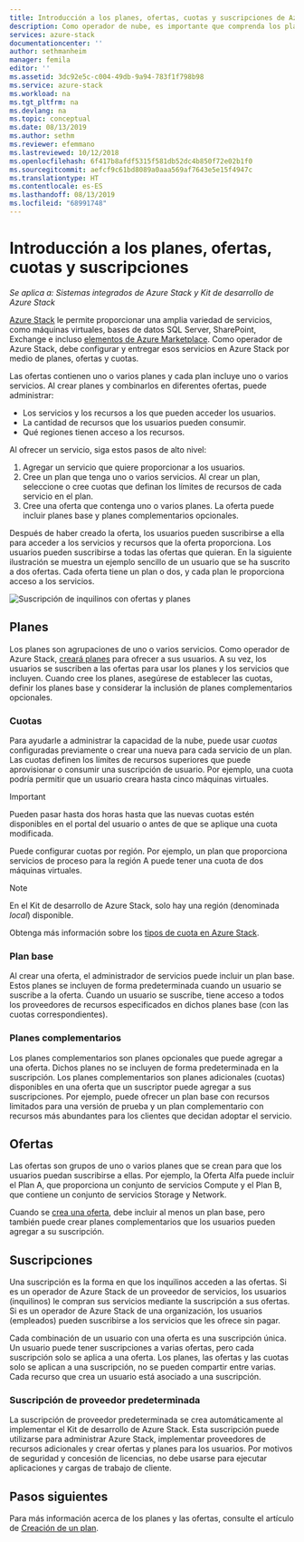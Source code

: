 ```yaml
---
title: Introducción a los planes, ofertas, cuotas y suscripciones de Azure Stack | Microsoft Docs
description: Como operador de nube, es importante que comprenda los planes, ofertas, cuotas y suscripciones de Azure Stack.
services: azure-stack
documentationcenter: ''
author: sethmanheim
manager: femila
editor: ''
ms.assetid: 3dc92e5c-c004-49db-9a94-783f1f798b98
ms.service: azure-stack
ms.workload: na
ms.tgt_pltfrm: na
ms.devlang: na
ms.topic: conceptual
ms.date: 08/13/2019
ms.author: sethm
ms.reviewer: efemmano
ms.lastreviewed: 10/12/2018
ms.openlocfilehash: 6f417b8afdf5315f581db52dc4b850f72e02b1f0
ms.sourcegitcommit: aefcf9c61bd8089a0aaa569af7643e5e15f4947c
ms.translationtype: HT
ms.contentlocale: es-ES
ms.lasthandoff: 08/13/2019
ms.locfileid: "68991748"
---
```

# <a name="plan-offer-quota-and-subscription-overview"></a>Introducción a los planes, ofertas, cuotas y suscripciones

*Se aplica a: Sistemas integrados de Azure Stack y Kit de desarrollo de Azure Stack*

[Azure Stack](azure-stack-overview.md) le permite proporcionar una amplia variedad de servicios, como máquinas virtuales, bases de datos SQL Server, SharePoint, Exchange e incluso [elementos de Azure Marketplace](azure-stack-marketplace-azure-items.md). Como operador de Azure Stack, debe configurar y entregar esos servicios en Azure Stack por medio de planes, ofertas y cuotas.

Las ofertas contienen uno o varios planes y cada plan incluye uno o varios servicios. Al crear planes y combinarlos en diferentes ofertas, puede administrar:

- Los servicios y los recursos a los que pueden acceder los usuarios.
- La cantidad de recursos que los usuarios pueden consumir.
- Qué regiones tienen acceso a los recursos.

Al ofrecer un servicio, siga estos pasos de alto nivel:

1. Agregar un servicio que quiere proporcionar a los usuarios.
2. Cree un plan que tenga uno o varios servicios. Al crear un plan, seleccione o cree cuotas que definan los límites de recursos de cada servicio en el plan.
3. Cree una oferta que contenga uno o varios planes. La oferta puede incluir planes base y planes complementarios opcionales.

Después de haber creado la oferta, los usuarios pueden suscribirse a ella para acceder a los servicios y recursos que la oferta proporciona. Los usuarios pueden suscribirse a todas las ofertas que quieran. En la siguiente ilustración se muestra un ejemplo sencillo de un usuario que se ha suscrito a dos ofertas. Cada oferta tiene un plan o dos, y cada plan le proporciona acceso a los servicios.

![Suscripción de inquilinos con ofertas y planes](media/azure-stack-key-features/image4.png)

## <a name="plans"></a>Planes

Los planes son agrupaciones de uno o varios servicios. Como operador de Azure Stack, [creará planes](azure-stack-create-plan.md) para ofrecer a sus usuarios. A su vez, los usuarios se suscriben a las ofertas para usar los planes y los servicios que incluyen. Cuando cree los planes, asegúrese de establecer las cuotas, definir los planes base y considerar la inclusión de planes complementarios opcionales.

### <a name="quotas"></a>Cuotas

Para ayudarle a administrar la capacidad de la nube, puede usar *cuotas* configuradas previamente o crear una nueva para cada servicio de un plan. Las cuotas definen los límites de recursos superiores que puede aprovisionar o consumir una suscripción de usuario. Por ejemplo, una cuota podría permitir que un usuario creara hasta cinco máquinas virtuales.

> [!IMPORTANT]
> Pueden pasar hasta dos horas hasta que las nuevas cuotas estén disponibles en el portal del usuario o antes de que se aplique una cuota modificada.

Puede configurar cuotas por región. Por ejemplo, un plan que proporciona servicios de proceso para la región A puede tener una cuota de dos máquinas virtuales.

>[!NOTE]
>En el Kit de desarrollo de Azure Stack, solo hay una región (denominada *local*) disponible.

Obtenga más información sobre los [tipos de cuota en Azure Stack](azure-stack-quota-types.md).

### <a name="base-plan"></a>Plan base

Al crear una oferta, el administrador de servicios puede incluir un plan base. Estos planes se incluyen de forma predeterminada cuando un usuario se suscribe a la oferta. Cuando un usuario se suscribe, tiene acceso a todos los proveedores de recursos especificados en dichos planes base (con las cuotas correspondientes).

### <a name="add-on-plans"></a>Planes complementarios

Los planes complementarios son planes opcionales que puede agregar a una oferta. Dichos planes no se incluyen de forma predeterminada en la suscripción. Los planes complementarios son planes adicionales (cuotas) disponibles en una oferta que un suscriptor puede agregar a sus suscripciones. Por ejemplo, puede ofrecer un plan base con recursos limitados para una versión de prueba y un plan complementario con recursos más abundantes para los clientes que decidan adoptar el servicio.

## <a name="offers"></a>Ofertas

Las ofertas son grupos de uno o varios planes que se crean para que los usuarios puedan suscribirse a ellas. Por ejemplo, la Oferta Alfa puede incluir el Plan A, que proporciona un conjunto de servicios Compute y el Plan B, que contiene un conjunto de servicios Storage y Network.

Cuando se [crea una oferta](azure-stack-create-offer.md), debe incluir al menos un plan base, pero también puede crear planes complementarios que los usuarios pueden agregar a su suscripción.

## <a name="subscriptions"></a>Suscripciones

Una suscripción es la forma en que los inquilinos acceden a las ofertas. Si es un operador de Azure Stack de un proveedor de servicios, los usuarios (inquilinos) le compran sus servicios mediante la suscripción a sus ofertas. Si es un operador de Azure Stack de una organización, los usuarios (empleados) pueden suscribirse a los servicios que les ofrece sin pagar.

Cada combinación de un usuario con una oferta es una suscripción única. Un usuario puede tener suscripciones a varias ofertas, pero cada suscripción solo se aplica a una oferta. Los planes, las ofertas y las cuotas solo se aplican a una suscripción, no se pueden compartir entre varias. Cada recurso que crea un usuario está asociado a una suscripción.

### <a name="default-provider-subscription"></a>Suscripción de proveedor predeterminada

La suscripción de proveedor predeterminada se crea automáticamente al implementar el Kit de desarrollo de Azure Stack. Esta suscripción puede utilizarse para administrar Azure Stack, implementar proveedores de recursos adicionales y crear ofertas y planes para los usuarios. Por motivos de seguridad y concesión de licencias, no debe usarse para ejecutar aplicaciones y cargas de trabajo de cliente.

## <a name="next-steps"></a>Pasos siguientes

Para más información acerca de los planes y las ofertas, consulte el artículo de [Creación de un plan](azure-stack-create-plan.md).
